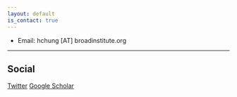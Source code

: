 ```yaml
---
layout: default
is_contact: true
---
```


* Email: hchung [AT] broadinstitute.org

---

## Social

[Twitter](https://twitter.com/hattaca)
[Google Scholar](https://scholar.google.com/citations?user=kN3O3xsAAAAJ&hl=en)
